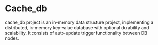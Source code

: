 # Cache_db
cache_db project is an in-memory data structure project, implementing a distributed, in-memory key-value database with optional durability and scalability. It consists of auto-update trigger functionality between DB nodes.
